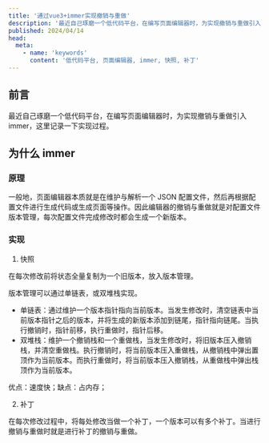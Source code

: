 ```yaml
---
title: '通过vue3+immer实现撤销与重做'
description: '最近自己琢磨一个低代码平台，在编写页面编辑器时，为实现撤销与重做引入immer，这里记录一下实现过程。'
published: 2024/04/14
head:
  meta:
    - name: 'keywords'
      content: '低代码平台, 页面编辑器, immer, 快照, 补丁'
---
```


## 前言

最近自己琢磨一个低代码平台，在编写页面编辑器时，为实现撤销与重做引入 immer，这里记录一下实现过程。

## 为什么 immer

### 原理

一般地，页面编辑器本质就是在维护与解析一个 JSON 配置文件，然后再根据配置文件进行生成代码或生成页面等操作。因此编辑器的撤销与重做就是对配置文件版本管理，每次配置文件完成修改时都会生成一个新版本。

### 实现

1. 快照

在每次修改前将状态全量复制为一个旧版本，放入版本管理。

版本管理可以通过单链表，或双堆栈实现。

- 单链表：通过维护一个版本指针指向当前版本。当发生修改时，清空链表中当前版本指针之后的版本，并将生成的新版本添加到链尾，指针指向链尾。当执行撤销时，指针前移，执行重做时，指针后移。
- 双堆栈：维护一个撤销栈和一个重做栈，当发生修改时，将旧版本压入撤销栈，并清空重做栈。执行撤销时，将当前版本压入重做栈，从撤销栈中弹出置顶作为当前版本。而执行重做时，将当前版本压入撤销栈，从重做栈中弹出栈顶作为当前版本。

优点：速度快；缺点：占内存；

2. 补丁

在每次修改过程中，将每处修改当做一个补丁，一个版本可以有多个补丁。当进行撤销与重做时就是进行补丁的撤销与重做。
